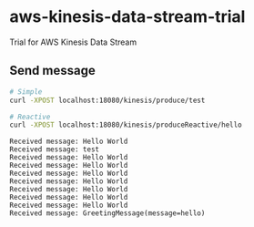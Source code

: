 # aws-kinesis-data-stream-trial
Trial for AWS Kinesis Data Stream

## Send message

```bash
# Simple
curl -XPOST localhost:18080/kinesis/produce/test

# Reactive
curl -XPOST localhost:18080/kinesis/produceReactive/hello
```

```
Received message: Hello World
Received message: test
Received message: Hello World
Received message: Hello World
Received message: Hello World
Received message: Hello World
Received message: Hello World
Received message: Hello World
Received message: Hello World
Received message: GreetingMessage(message=hello)
```
